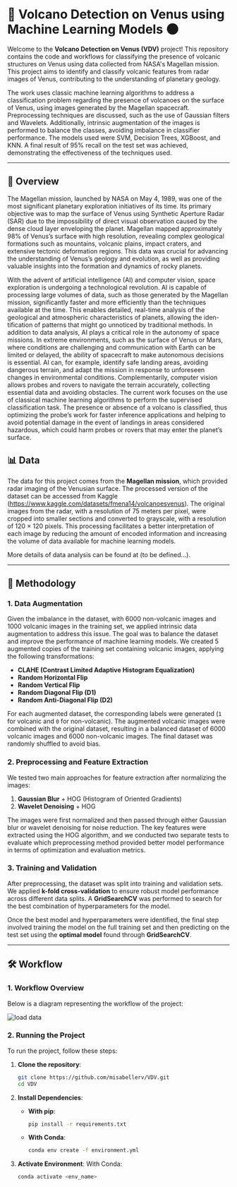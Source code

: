 # 🌋 Volcano Detection on Venus using Machine Learning Models 🌑

Welcome to the **Volcano Detection on Venus (VDV)** project! This repository contains the code and workflows for classifying the presence of volcanic structures on Venus using data collected from NASA's Magellan mission. This project aims to identify and classify volcanic features from radar images of Venus, contributing to the understanding of planetary geology.

The work uses classic machine learning algorithms to address a classification problem regarding the presence of volcanoes on the surface of Venus, using images generated by the Magellan spacecraft. Preprocessing techniques are discussed, such as the use of Gaussian filters and Wavelets. Additionally, intrinsic augmentation of the images is performed to balance the classes, avoiding imbalance in classifier performance. The models used were SVM, Decision Trees, XGBoost, and KNN. A final result of 95% recall on the test set was achieved, demonstrating the effectiveness of the techniques used.

---

## 📖 Overview

The Magellan mission, launched by NASA on May 4, 1989, was one of the most significant planetary exploration initiatives of its time. Its primary objective was to map the surface of Venus using Synthetic Aperture Radar (SAR) due to the impossibility of direct visual observation caused by the dense cloud layer enveloping the planet. Magellan mapped approximately 98% of Venus’s surface with high resolution, revealing complex geological formations such as mountains, volcanic plains, impact craters, and extensive tectonic deformation regions. This data was crucial for advancing the understanding of
Venus’s geology and evolution, as well as providing valuable insights into the formation and dynamics of rocky planets.

With the advent of artificial intelligence (AI) and computer vision, space exploration
is undergoing a technological revolution. AI is capable of processing large volumes of data, such as those generated by the Magellan mission, significantly faster and more efficiently than the techniques available at the time. This enables detailed, real-time analysis of the geological and atmospheric characteristics of planets, allowing the iden- tification of patterns that might go unnoticed by traditional methods. In addition to data analysis, AI plays a critical role in the autonomy of space missions. In extreme environments, such as the surface of Venus or Mars, where conditions are challenging and communication with Earth can be limited or delayed, the ability of spacecraft to make autonomous decisions is essential. AI can, for example, identify safe landing areas, avoiding dangerous terrain, and adapt the mission in response to unforeseen changes in environmental conditions. Complementarily, computer vision allows probes and rovers to navigate the terrain accurately, collecting essential data and avoiding obstacles. The current work focuses on the use of classical machine learning algorithms to perform the supervised classification task. The presence or absence of a volcano is classified, thus optimizing the probe’s work for faster inference applications and helping to avoid potential damage in the event of landings in areas considered hazardous, which could harm probes or rovers that may enter the planet’s surface.

## 📊 Data

The data for this project comes from the **Magellan mission**, which provided radar imaging of the Venusian surface. The processed version of the dataset can be accessed from Kaggle (https://www.kaggle.com/datasets/fmena14/volcanoesvenus). The original images from the radar, with a resolution of 75 meters per pixel, were cropped into smaller sections and converted to grayscale, with a resolution of 120 × 120 pixels. This processing facilitates a better interpretation of each image by reducing the amount of encoded information and increasing the volume of data available for machine learning models.

More details of data analysis can be found at (to be defined...).

---

## 🔬 Methodology
### 1. Data Augmentation

Given the imbalance in the dataset, with 6000 non-volcanic images and 1000 volcanic images in the training set, we applied intrinsic data augmentation to address this issue. The goal was to balance the dataset and improve the performance of machine learning models. We created 5 augmented copies of the training set containing volcanic images, applying the following transformations:

- **CLAHE (Contrast Limited Adaptive Histogram Equalization)**
- **Random Horizontal Flip**
- **Random Vertical Flip**
- **Random Diagonal Flip (D1)**
- **Random Anti-Diagonal Flip (D2)**

For each augmented dataset, the corresponding labels were generated (`1` for volcanic and `0` for non-volcanic). The augmented volcanic images were combined with the original dataset, resulting in a balanced dataset of 6000 volcanic images and 6000 non-volcanic images. The final dataset was randomly shuffled to avoid bias.

### 2. Preprocessing and Feature Extraction

We tested two main approaches for feature extraction after normalizing the images:

1. **Gaussian Blur** + HOG (Histogram of Oriented Gradients)
2. **Wavelet Denoising** + HOG

The images were first normalized and then passed through either Gaussian blur or wavelet denoising for noise reduction. The key features were extracted using the HOG algorithm, and we conducted two separate tests to evaluate which preprocessing method provided better model performance in terms of optimization and evaluation metrics.

### 3. Training and Validation

After preprocessing, the dataset was split into training and validation sets. We applied **k-fold cross-validation** to ensure robust model performance across different data splits. A **GridSearchCV** was performed to search for the best combination of hyperparameters for the model. 

Once the best model and hyperparameters were identified, the final step involved training the model on the full training set and then predicting on the test set using the **optimal model** found through **GridSearchCV**.

---

## 🛠️ Workflow

### 1. Workflow Overview

Below is a diagram representing the workflow of the project:

![load data](https://github.com/user-attachments/assets/9e6dbfba-9349-4c74-a8db-d6961ba82c6f)


### 2. Running the Project

To run the project, follow these steps:

1. **Clone the repository**:

   ```bash
   git clone https://github.com/misabellerv/VDV.git
   cd VDV
   ```
2. **Install Dependencies**:

   - **With pip**:
     ```bash
     pip install -r requirements.txt
     ```

   - **With Conda**:
     ```bash
     conda env create -f environment.yml
     ```
4. **Activate Environment**:
   With Conda:
   ```bash
   conda activate <env_name>
   ```
